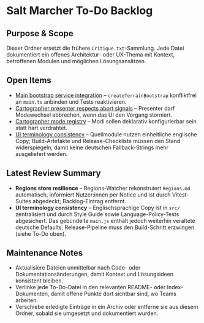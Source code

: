 # Salt Marcher To-Do Backlog

## Purpose & Scope
Dieser Ordner ersetzt die frühere `Critique.txt`-Sammlung. Jede Datei dokumentiert ein offenes Architektur- oder UX-Thema mit Kontext, betroffenen Modulen und möglichen Lösungsansätzen.

## Open Items
- [Main bootstrap service integration](main-bootstrap-service-integration.md) – `createTerrainBootstrap` konfliktfrei an `main.ts` anbinden und Tests reaktivieren.
- [Cartographer presenter respects abort signals](cartographer-presenter-abort-handling.md) – Presenter darf Modewechsel abbrechen, wenn das UI den Vorgang storniert.
- [Cartographer mode registry](cartographer-mode-registry.md) – Modi sollen deklarativ konfigurierbar sein statt hart verdrahtet.
- [UI terminology consistency](ui-terminology-consistency.md) – Quellmodule nutzen einheitliche englische Copy; Build-Artefakte und Release-Checkliste müssen den Stand widerspiegeln, damit keine deutschen Fallback-Strings mehr ausgeliefert werden.

## Latest Review Summary
- **Regions store resilience** – Regions-Watcher rekonstruiert `Regions.md` automatisch, informiert Nutzer:innen per Notice und ist durch Vitest-Suites abgedeckt; Backlog-Eintrag entfernt.
- **UI terminology consistency** – Englischsprachige Copy ist in `src/` zentralisiert und durch Style Guide sowie Language-Policy-Tests abgesichert. Das gebündelte `main.js` enthält jedoch weiterhin veraltete deutsche Defaults; Release-Pipeline muss den Build-Schritt erzwingen (siehe To-Do oben).

## Maintenance Notes
- Aktualisiere Dateien unmittelbar nach Code- oder Dokumentationsänderungen, damit Kontext und Lösungsideen konsistent bleiben.
- Verlinke jede To-Do-Datei in den relevanten README- oder Index-Dokumenten, damit offene Punkte dort sichtbar sind, wo Teams arbeiten.
- Verschiebe erledigte Einträge in ein Archiv oder entferne sie aus diesem Ordner, sobald sie umgesetzt und dokumentiert wurden.
